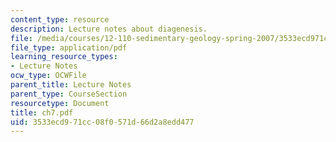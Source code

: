 ```yaml
---
content_type: resource
description: Lecture notes about diagenesis.
file: /media/courses/12-110-sedimentary-geology-spring-2007/3533ecd971cc08f0571d66d2a8edd477_ch7.pdf
file_type: application/pdf
learning_resource_types:
- Lecture Notes
ocw_type: OCWFile
parent_title: Lecture Notes
parent_type: CourseSection
resourcetype: Document
title: ch7.pdf
uid: 3533ecd9-71cc-08f0-571d-66d2a8edd477
---
```

